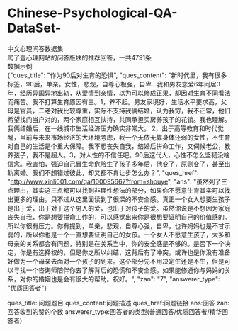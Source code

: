 # Chinese-Psychological-QA-DataSet-  
中文心理问答数据集  
爬了壹心理网站的问答版块的推荐回答，一共4791条  
数据示例  
{"ques_title": "作为90后对生育的恐惧", "ques_content": "新时代里，我有很多标签，90后，单亲，女性，悲观，自尊心极强，自卑…我和男友恋爱6年同居3年，经历异国异地出轨，从爱情到亲情，以为可以修成正果，却因对生育不同看法而痛苦。我不打算生育原因有三。1，养不起。男友家境好，生活水平要求高，父母是官员，二老对我比较尊重，实际不支持我俩结婚，认为我穷，我不正常，他们希望找门当户对的，两个家庭相互扶持，共同承担买房养孩子的花销。我也理解。我俩结婚后，在一线城市生活经济压力确实非常大。  2，出于高等教育和时代觉醒，当前与未来市场经济的大环境考虑，我一个无依无靠身体还弱的女性，不生育对自己的生活是个重大保障。我不想丧失自我，结婚后拼命工作，又伺候老公，教养孩子，我不是超人。3，对人性的不信任吧。90后这代人，心性不怎么坚韧没啥信念。我害怕，强迫自己冒生命危险生了孩子多年后，他变了，原则变了，甚至出轨离婚。我们不想错过彼此，却又都不肯让步怎么办？", "ques_href": "http://www.xinli001.com/qa/100095667?from=shouye", "ans": "虽然列了三点理由，其实这三点都可以找到非理性想法的部分，如果你不愿意生育其实可以找出更多的理由。只不过从这里面读到了很深的不安全感。真正一个女人想要生孩子是出于爱，出于对于这个男人的爱，也出于对孩子的爱。虽然你说是不想因为家庭丧失自我，你是想要拼命工作的，可以感觉出来你是很想要证明自己的价值感的。所以你很有压力。你有提到，单亲，悲观，自尊心强，自卑，也许妈妈也是不甘示弱的，所以你也是一个一直想要证明自己的女孩。一个女人不愿意生孩子，大多和母亲的关系都会有问题，特别是在关系当中，你的安全感是不够的。是否下一个决定，你是有选择权的，但是你之所以纠结，这背后有了冲突。或许也是你没有准备好做为一个母亲去面对一个孩子的到来。这个部分先不用决定生还是不生，但是可以寻找一个咨询师陪伴你去了解背后的恐慌和不安全感。如果能修通你与妈妈的关系，对你的婚姻也是会有很大的帮助。祝好。", "zan": "7", "answerer_type": "优质回答者"}

ques_title: 问题题目
ques_content:问题描述
ques_href:问题链接
ans:回答
zan:回答收到的赞的个数
answerer_type:回答者的类型(普通回答/优质回答者/精华回答者)
